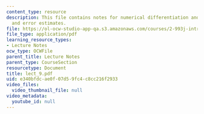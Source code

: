 ```yaml
---
content_type: resource
description: This file contains notes for numerical differentiation and integration,
  and error estimates.
file: https://ol-ocw-studio-app-qa.s3.amazonaws.com/courses/2-993j-introduction-to-numerical-analysis-for-engineering-13-002j-spring-2005/e340bfdcae0f07d59fc4c8cc216f2933_lect_9.pdf
file_type: application/pdf
learning_resource_types:
- Lecture Notes
ocw_type: OCWFile
parent_title: Lecture Notes
parent_type: CourseSection
resourcetype: Document
title: lect_9.pdf
uid: e340bfdc-ae0f-07d5-9fc4-c8cc216f2933
video_files:
  video_thumbnail_file: null
video_metadata:
  youtube_id: null
---
```

